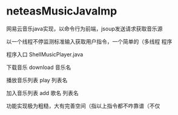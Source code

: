 # neteasMusicJavaImp
网易云音乐java实现，以命令行为前端，jsoup发送请求获取音乐源

以一个线程不停监测标准输入获取用户指令，一个简单的（多线程 程序


程序入口 ShellMusicPlayer.java

下载音乐 download 音乐名

播放音乐列表 play 列表名

加入音乐列表 add 歌名 列表名


功能实现极为粗糙，大有完善空间（指以上指令都不咋靠谱（不仅
